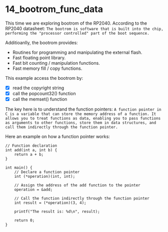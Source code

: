 # 14_bootrom_func_data

This time we are exploring bootrom of the RP2040. According to the RP2040 datasheet: ```The bootrom is software that is built into the chip, performing the "processor controlled" part of the boot sequence.```

Additioanlly, the bootrom provides:
+ Routines for programming and manipulating the external flash.
+ Fast floating point library.
+ Fast bit counting / manipulation functions.
+ Fast memory fill / copy functions.

This example access the bootrom by:
- [x] read the copyright string
- [x] call the popcount32() function
- [x] call the memset() function

The key here is to understand the function pointers:
```A function pointer in C is a variable that can store the memory address of a function. It allows you to treat functions as data, enabling you to pass functions as arguments to other functions, store them in data structures, and call them indirectly through the function pointer.```

Here an example on how a function pointer works:

```
// Function declaration
int add(int a, int b) {
    return a + b;
}

int main() {
    // Declare a function pointer
    int (*operation)(int, int);

    // Assign the address of the add function to the pointer
    operation = &add;

    // Call the function indirectly through the function pointer
    int result = (*operation)(3, 4);

    printf("The result is: %d\n", result);

    return 0;
}
```
